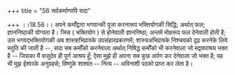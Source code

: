 +++
title = "56 सर्वकर्माण्यपि सदा"

+++
।।18.56।। अपने कर्मोंद्वारा भगवान्की पूजा करनारूप भक्तियोगकी सिद्धि;
अर्थात् फल; ज्ञाननिष्ठाकी योग्यता है। जिस ( भक्तियोग ) से होनेवाली
ज्ञाननिष्ठा; अन्तमें मोक्षरूप फल देनेवाली होती है; उस भगवद्भक्तियोगकी अब
शास्त्राभिप्रायके उपसंहारप्रकरणमें; शास्त्रअभिप्रायके निश्चयको दृढ़
करनेके लिये स्तुति की जाती है --, सदा सब कर्मोंको करनेवाला अर्थात्
निषिद्ध कर्मोंको भी करनेवाला जो मद्व्यपाश्रय भक्त है -- जिसका मैं
वासुदेव ही पूर्ण आश्रय हूँ; ऐसा मुझे ही अपना सब कुछ अर्पण कर देनेवाला जो
भक्त है; वह भी मुझ ईश्वरके अनुग्रहसे; विष्णुके शाश्वत -- नित्य --
अविनाशी पदको प्राप्त कर लेता है।
